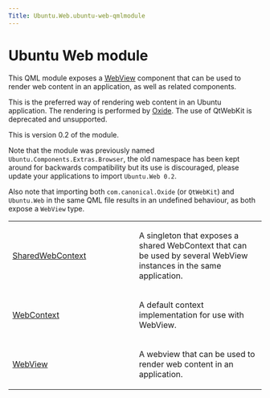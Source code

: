 ```yaml
---
Title: Ubuntu.Web.ubuntu-web-qmlmodule
---
```

        
Ubuntu Web module
=================

<span class="subtitle"></span>
<span id="details"></span>
This QML module exposes a [WebView](../Ubuntu.Web.WebView.md) component that can be used to render web content in an application, as well as related components.

This is the preferred way of rendering web content in an Ubuntu application. The rendering is performed by [Oxide](https://launchpad.net/oxide). The use of QtWebKit is deprecated and unsupported.

This is version 0.2 of the module.

Note that the module was previously named `Ubuntu.Components.Extras.Browser`, the old namespace has been kept around for backwards compatibility but its use is discouraged, please update your applications to import `Ubuntu.Web 0.2`.

Also note that importing both `com.canonical.Oxide` (or `QtWebKit`) and `Ubuntu.Web` in the same QML file results in an undefined behaviour, as both expose a `WebView` type.

<table>
<colgroup>
<col width="50%" />
<col width="50%" />
</colgroup>
<tbody>
<tr class="odd">
<td><p><a href="Ubuntu.Web.SharedWebContext.md">SharedWebContext</a></p></td>
<td><p>A singleton that exposes a shared WebContext that can be used by several WebView instances in the same application.</p></td>
</tr>
<tr class="even">
<td><p><a href="Ubuntu.Web.WebContext.md">WebContext</a></p></td>
<td><p>A default context implementation for use with WebView.</p></td>
</tr>
<tr class="odd">
<td><p><a href="Ubuntu.Web.WebView.md">WebView</a></p></td>
<td><p>A webview that can be used to render web content in an application.</p></td>
</tr>
</tbody>
</table>

